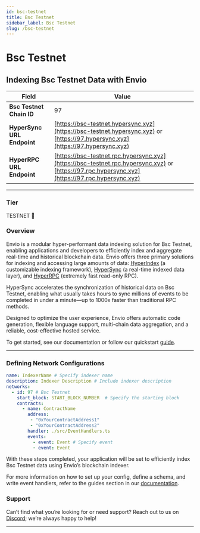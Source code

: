 ```yaml
---
id: bsc-testnet
title: Bsc Testnet
sidebar_label: Bsc Testnet
slug: /bsc-testnet
---
```


# Bsc Testnet

## Indexing Bsc Testnet Data with Envio

| **Field**                     | **Value**                                                                                          |
|-------------------------------|----------------------------------------------------------------------------------------------------|
| **Bsc Testnet Chain ID**     | 97                                                                                            |
| **HyperSync URL Endpoint**    | [https://bsc-testnet.hypersync.xyz](https://bsc-testnet.hypersync.xyz) or [https://97.hypersync.xyz](https://97.hypersync.xyz) |
| **HyperRPC URL Endpoint**     | [https://bsc-testnet.rpc.hypersync.xyz](https://bsc-testnet.rpc.hypersync.xyz) or [https://97.rpc.hypersync.xyz](https://97.rpc.hypersync.xyz) |

---

### Tier

TESTNET 🎒

### Overview

Envio is a modular hyper-performant data indexing solution for Bsc Testnet, enabling applications and developers to efficiently index and aggregate real-time and historical blockchain data. Envio offers three primary solutions for indexing and accessing large amounts of data: [HyperIndex](/docs/HyperIndex/overview) (a customizable indexing framework), [HyperSync](/docs/HyperSync/overview) (a real-time indexed data layer), and [HyperRPC](/docs/HyperSync/overview-hyperrpc) (extremely fast read-only RPC).

HyperSync accelerates the synchronization of historical data on Bsc Testnet, enabling what usually takes hours to sync millions of events to be completed in under a minute—up to 1000x faster than traditional RPC methods.

Designed to optimize the user experience, Envio offers automatic code generation, flexible language support, multi-chain data aggregation, and a reliable, cost-effective hosted service.

To get started, see our documentation or follow our quickstart [guide](/docs/HyperIndex/contract-import).

---

### Defining Network Configurations

```yaml
name: IndexerName # Specify indexer name
description: Indexer Description # Include indexer description
networks:
  - id: 97 # Bsc Testnet  
    start_block: START_BLOCK_NUMBER  # Specify the starting block
    contracts:
      - name: ContractName
        address:
         - "0xYourContractAddress1"
         - "0xYourContractAddress2"
        handler: ./src/EventHandlers.ts
        events:
          - event: Event # Specify event
          - event: Event
```

With these steps completed, your application will be set to efficiently index Bsc Testnet data using Envio’s blockchain indexer.

For more information on how to set up your config, define a schema, and write event handlers, refer to the guides section in our [documentation](/docs/HyperIndex/configuration-file).

### Support

Can’t find what you’re looking for or need support? Reach out to us on [Discord](https://discord.com/invite/Q9qt8gZ2fX); we’re always happy to help!

---
